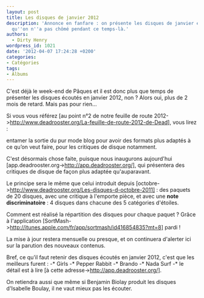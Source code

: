 ```yaml
---
layout: post
title: Les disques de janvier 2012
description: 'Annonce en fanfare : on présente les disques de janvier en avril parce
  qu''on n''a pas chômé pendant ce temps-là.'
authors:
  - Dirty Henry
wordpress_id: 1021
date: '2012-04-07 17:24:28 +0200'
categories:
- Catégories
tags:
- Albums
---
```

C'est déjà le week-end de Pâques et il est donc plus que temps de présenter les disques écoutés en janvier 2012, non ? Alors oui, plus de 2 mois de retard. Mais pas pour rien...

Si vous vous référez [au point n°2 de notre feuille de route 2012->http://www.deadrooster.org/La-feuille-de-route-2012-de-Dead], vous lirez : 

<quote>entamer la sortie du pur mode blog pour avoir des formats plus adaptés à ce qu’on veut faire, pour les critiques de disque notamment.</quote>

C'est désormais chose faite, puisque nous inaugurons aujourd'hui [app.deadrooster.org->http://app.deadrooster.org/], qui présentera des critiques de disque de façon plus adaptée qu'auparavant.

Le principe sera le même que celui introduit depuis [octobre->http://www.deadrooster.org/Les-disques-d-octobre-2011] : des paquets de 20 disques, avec une critique à l'emporte pièce, et avec une __note discriminatoire__ : 4 disques dans chacune des 5 catégories d'étoiles.

Comment est réalisé la répartition des disques pour chaque paquet ? Grâce à l'application [SortMash->http://itunes.apple.com/fr/app/sortmash/id416854835?mt=8] pardi !

La mise à jour restera mensuelle ou presque, et on continuera d'alerter ici sur la parution des nouveaux contenus.

Bref, ce qu'il faut retenir des disques écoutés en janvier 2012, c'est que les meilleurs furent : 
-* Girls
-* Pepper Rabbit
-* Brando
-* Nada Surf
-* le détail est à lire [à cette adresse->http://app.deadrooster.org/].

On retiendra aussi que même si Benjamin Biolay produit les disques d'Isabelle Boulay, il ne vaut mieux pas les écouter.
